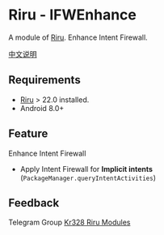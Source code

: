 # Riru - IFWEnhance

A module of [Riru](https://github.com/RikkaApps/Riru). Enhance Intent Firewall.

[中文说明](https://github.com/Magisk-Modules-Repo/riru_ifw_enhance/blob/master/README_zh.md)

## Requirements

* [Riru](https://github.com/RikkaApps/Riru) > 22.0 installed.
* Android 8.0+



## Feature

Enhance Intent Firewall

* Apply Intent Firewall for **Implicit intents** (`PackageManager.queryIntentActivities`)



## Feedback

Telegram Group [Kr328 Riru Modules](https://t.me/kr328_riru_modules)
